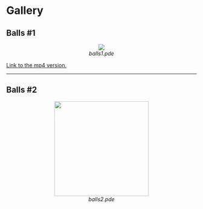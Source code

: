 # Gallery

## Balls #1

<p align="center">
   <img src="https://media.giphy.com/media/hVaO71kAKSGybdQiiV/200w_d.gif"/><br>
   <i>balls1.pde</i>
</p>

<a href="https://media.giphy.com/media/hVaO71kAKSGybdQiiV/giphy.mp4">Link to the mp4 version.<a/>

--- 

## Balls #2
<p align="center">
   <img src="balls2.gif" width="250px"/><br>
   <i>balls2.pde</i>
</p>